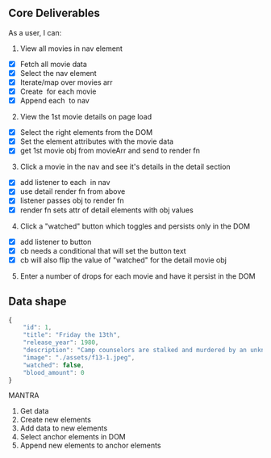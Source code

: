 ## Core Deliverables
As a user, I can:
1. View all movies in nav element
  - [x] Fetch all movie data
  - [x] Select the nav element
  - [x] Iterate/map over movies arr
  - [x] Create <img> for each movie
  - [x] Append each <img> to nav
2. View the 1st movie details on page load
  - [x] Select the right elements from the DOM
  - [x] Set the element attributes with the movie data
  - [x] get 1st movie obj from movieArr and send to render fn
3. Click a movie in the nav and see it's details in the detail section
  - [x] add listener to each <img> in nav
  - [x] use detail render fn from above
  - [x] listener passes obj to render fn
  - [x] render fn sets attr of detail elements with obj values
4. Click a "watched" button which toggles and persists only in the DOM
 - [x] add listener to button
 - [x] cb needs a conditional that will set the button text
 - [x] cb will also flip the value of "watched" for the detail movie obj
5. Enter a number of drops for each movie and have it persist in the DOM

## Data shape
```javascript
{
    "id": 1,
    "title": "Friday the 13th",
    "release_year": 1980,
    "description": "Camp counselors are stalked and murdered by an unknown assailant while trying to reopen a summer camp that was the site of a child's drowning.",
    "image": "./assets/f13-1.jpeg",
    "watched": false,
    "blood_amount": 0
}
```

MANTRA
1. Get data
2. Create new elements
3. Add data to new elements
4. Select anchor elements in DOM
5. Append new elements to anchor elements 